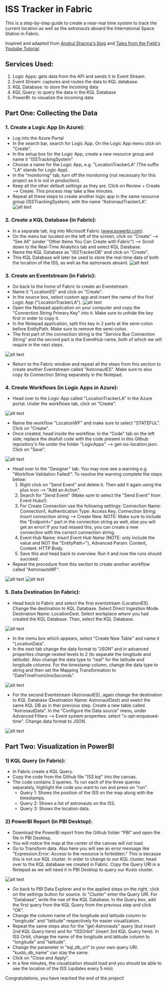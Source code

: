 # ISS Tracker in Fabric
This is a step-by-step guide to create a near-real time system to track the current location as well as the astronauts aboard the International Space Station in Fabric. 

Inspired and adapted from [Anshul Sharma's blog] and [Tales from the Field's Youtube Tutorial].

[Anshul Sharma's blog]: https://www.linkedin.com/pulse/real-time-monitoring-international-space-station-microsoft-sharma/
[Tales from the Field's Youtube Tutorial]: https://www.youtube.com/watch?v=-HhU7yLyuUU

## Services Used:
1. Logic Apps: gets data from the API and sends it to Event Stream.
2. Event Stream: captures and routes the data to KQL database.
3. KQL Database: to store the incoming data
4. KQL Query: to query the data in the KQL Database
5. PowerBI: to visualize the incoming data

## Part One: Collecting the Data 
### 1. Create a Logic App (in Azure):
* Log into the Azure Portal
* In the search bar, search for Logic App. On the Logic App menu click on "Create".
* In the setup box for the Logic App, create a new resource group and name it "ISSTrackingSystem"
* Choose a name for the Logic App, e.g. "LocationTrackerLA" (The suffix "LA" stands for Logic App).
* In the "monitoring" tab, turn off the monitoring (not necessary for this project as it is not in production).
* Keep all the other default settings as they are. Click on Review + Create --> Create. This process may take a few minutes.
* Repeat all these steps to create another logic app in the same resource group (ISSTrackingSystem), with the name "AstronautTrackerLA".
![alt text](img/CreatingLA.jpg)

### 2. Create a KQL Database (in Fabric):
* In a separate tab, log into Microsoft Fabric (www.powerbi.com).
* On the menu bar located on the left of the screen, click on "Create" --> "See All" (under "Other Items You Can Create with Fabric") --> Scroll down to the Real-Time Analytics tab and select KQL Database.
* Name the KQL Database as "ISSTrackerDB" and click on "Create".
* This KQL Database will later be used to store the real-time data of both the location of the ISS, as well as the astronauts aboard.
![alt text](img/KQL1.jpg)

### 3. Create an Eventstream (in Fabric):
* Go back to the home of Fabric to create an Eventstream.
* Name it "LocationES" and click on "Create".
* In the source box, select custom app and insert the name of the first Logic App ("LocationTrackerLA").
![alt text](img/ES1.jpg)
* Open the Notepad application on your computer and copy the "Connection String Primary Key" into it. Make sure to unhide the key first in order to copy it.
* In the Notepad application, split this key in 2 parts at the semi-colon before EntityPath. Make sure to remove the semi-colon.
* The first part of the connection string is the "Service Bus Connection String" and the second part is the EventHub name, both of which we will require in the next steps.

![alt text](img/ES2.jpg)
* Return to the Fabric window and repeat all the steps from this section to create another Eventstream called "AstronautES". Make sure to also copy its Connection String separately in the Notepad.

### 4. Create Workflows (in Logic Apps in Azure):
* Head over to the Logic App called "LocationTrackerLA" in the Azure portal. Under the workflows tab, click on "Create".

![alt text](img/WF1.jpg)

* Name the workflow "LocationWF" and make sure to select "STATEFUL". Click on "Create".
* Once created, head inside the workflow. In the "Code" tab on the left side, replace the deafult code with the code present in this Github repository's file under the folder "LogicApps" --> get-iss-location.json. Click on "Save".

![alt text](img/WF2.jpg)

* Head over to the "Designer" tab. You may now see a warning e.g. "Workflow Validation Failed!". To resolve the warning complete the steps below:
  1) Right click on "Send Event" and delete it. Then add it again using the plus icon --> "Add an Action".
  2) Search for "Send Event" (Make sure to select the "Send Event" from Event Hubs!).
  3) For Create Connection use the following settings: Connection Name: Connection1, Authentication Type: Access Key, Connection String: *Insert connection string* --> Create New. NOTE: Make sure to include the "Endpoint=" part in the connection string as well, else you will get an error! If you had missed this, you can create a new connection with the correct connection string.
  4) Event Hub Name: *Insert Event Hub Name* (NOTE: only include the value and NOT the "EntityPath="), Advanced Param: Content, Content: HTTP Body.
  5) Save this and head back to overview. Run it and now the runs should succeed.
* Repeat the procedure from this section to create another workflow called "AstronautsWF".

![alt text](img/WF3.jpg)
![alt text](img/WF4.jpg)

### 5. Data Destination (in Fabric):
* Head back to Fabric and select the first eventstream (LocationES). Change the destination to KQL Database. Select Direct Ingestion Mode. Destination Name: LocationDest. Select workplace where you had created the KQL Database. Then, select the KQL Database.

![alt text](img/Dest1.jpg)

* In the menu box which appears, select "Create New Table" and name it "LocationData".
* In the next tab change the data format to "JSON" and in advanced properties change nested levels to 2 (to separate the longitude and latitude). Also change the data type to "real" for the latitude and longitude columns. For the timestamp column, change the data type to string and then set the Mapping Transformation to "DateTimeFromUnixSeconds".

![alt text](img/Dest3.jpg)

* For the second Eventstream (AstronautES), again change the destination to KQL Database (Destination Name: AstronautDest) and seelct the same KQL DB as in ther previous step. Create a new table called "AstronautData". In the "Configure the Data source" menu, under Advanced Filters --> Event system properties: select "x-opt-enqueued-time". Change data format to JSON.

![alt text](img/Dest2.jpg)

## Part Two: Visualization in PowerBI

### 1) KQL Query (in Fabric):
* In Fabric create a KQL Query.
* Copy the code from the Github file "ISS.kql" into the canvas.
* The code contains 3 queries. To run each of the three queries separately, highlight the code you want to run and press on "run".
  *  Query 1: Shows the position of the ISS on the map along with the timestamps.
  *  Query 2: Shows a list of astronauts on the ISS.
  *  Query 3: Shows the location data.

### 2) PowerBI Report (in PBI Desktop):
* Download the PowerBI report from the Github folder "PBI" and open the file in PBI Desktop.
* You will notice the map at the center of the canvas will not load.
* Go to Transform data. Also here you will see an error message like "Expression.Error: Access to the resource is forbidden." This is because this is not our KQL cluster. In order to change to our KQL cluster, head over to the KQL database we created in Fabric. Copy the Query URI in a Notepad as we will need it in PBI Desktop to query our Kusto cluster.

![alt text](img/Visual1.jpg)
  
* Go back to PBI Data Explorer and in the applied steps on the right, click on the settings button for source. In "Cluster" enter the Query URI. For "Database", write the nae of the KQL Database. In the Query box, add the first query from the KQL Query from the previous step and click "OK".
* Change the column name of the longitude and latitude column to "longitude" and "latitude" respectively for easier visualization.
* Repeat the same steps also for the "get-Astronauts" query (but insert 2nd KQL Query here) and for "ISSOrbit" (insert 3rd KQL Query here). In ISS Orbit, change the name of the longitude and latitude column to "longitude" and "latitude".
* Change the parameter in "kql_db_url" to your own query URI. "kusto_db_name" can stay the same.
* Click on "Close and Apply".
* In a few minutes, the visualization should load and you should be able to see the location of the ISS (updates every 5 min).

Congratulations, you have reached the end of the project!

